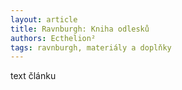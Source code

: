 ```yaml
---
layout: article
title: Ravnburgh: Kniha odlesků
authors: Ecthelion² 
tags: ravnburgh, materiály a doplňky
---
```


text článku